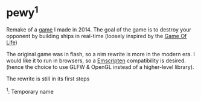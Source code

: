 # pewy<sup>1</sup>
Remake of a [game](https://www.youtube.com/watch?v=kPUBQt0OBDY) I made in 2014. The goal of the game is to destroy your opponent by building ships in real-time (loosely inspired by the [Game Of Life](https://en.wikipedia.org/wiki/Conway%27s_Game_of_Life))

The original game was in flash, so a nim rewrite is more in the modern era. I would like it to run in browsers, so a [Emscripten](https://emscripten.org/) compatibility is desired. (hence the choice to use GLFW & OpenGL instead of a higher-level library).

The rewrite is still in its first steps

<sup>1</sup>: Temporary name
